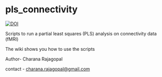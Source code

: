 # pls_connectivity
[![DOI](https://zenodo.org/badge/146027594.svg)](https://zenodo.org/badge/latestdoi/146027594)

Scripts to run a partial least squares (PLS) analysis on connectivity data (fMRI)

The wiki shows you how to use the scripts 

Author- Charana Rajagopal

contact - charana.rajagopal@gmail.com
